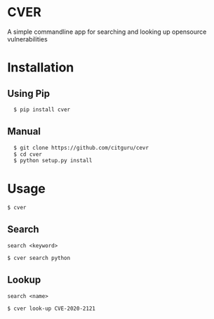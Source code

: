 # CVER
A simple commandline app for searching and looking up opensource vulnerabilities
# Installation
## Using Pip
```bash
  $ pip install cver
```
## Manual
```bash
  $ git clone https://github.com/citguru/cevr
  $ cd cver
  $ python setup.py install
```
# Usage
```bash
$ cver
```
## Search
`search <keyword>`
```bash
$ cver search python
```
## Lookup
`search <name>`
```bash
$ cver look-up CVE-2020-2121
```
